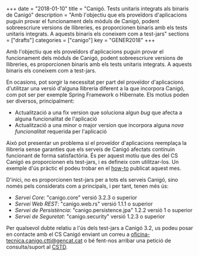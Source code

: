 +++
date        = "2018-01-10"
title       = "Canigó. Tests unitaris integrats als binaris de Canigó"
description = "Amb l'objectiu que els proveïdors d'aplicacions puguin provar el funcionament dels mòduls de Canigó, podent sobreescriure versions de llibreries, es proporcionen binaris amb els tests unitaris integrats. A aquests binaris els coneixem com a test-jars"
sections    = ["drafts"]
categories  = ["canigo"]
key         = "GENER2018"
+++

Amb l'objectiu que els proveïdors d'aplicacions puguin provar el funcionament dels mòduls de Canigó, podent sobreescriure versions de llibreries, es proporcionen binaris amb els tests unitaris integrats. A aquests binaris els coneixem com a test-jars.

En ocasions, pot sorgir la necessitat per part del proveïdor d'aplicacions d'utilitzar una versió d'alguna llibreria diferent a la que incorpora Canigó, com pot ser per exemple Spring Framework o Hibernate. Els motius poden ser diversos, principalment:

- Actualització a una fix version que soluciona algun *bug* que afecta a alguna funcionalitat de l'aplicació
- Actualització a una minor o major version que incorpora alguna *nova funcionalitat* requerida per l'aplicació

Això pot presentar un problema si el proveïdor d'aplicacions reemplaça la llibreria sense garanties que els serveis de Canigó afectats continuin funcionant de forma satisfactòria. És per aquest motiu que des del CS Canigó es proporcionen els test-jars, i es defineix com utilitzar-los. Un exemple d'ús pràctic el podeu trobar en el [how-to](http://canigo.ctti.gencat.cat/drafts/2018-01-howto-test_jars_canigo/) publicat aquest mes.

D'inici, no es proporcionen test-jars per a tots els serveis Canigó, sino només pels considerats com a principals, i per tant, tenen més ús:

- _Servei Core_: "canigo.core" versió 3.2.3 o superior
- _Servei Web REST_: "canigo.web.rs" versió 1.1.1 o superior
- _Servei de Persistència_: "canigo.persistence.jpa" 1.2.2 versió 1 o superior
- _Servei de Seguretat_: "canigo.security" versió 1.2.3 o superior

Per qualsevol dubte relatiu a l'ús dels test-jars a Canigó 3.2, us podeu posar en contacte amb el CS Canigó enviant un correu a [oficina-tecnica.canigo.ctti@gencat.cat](mailto:oficina-tecnica.canigo.ctti@gencat.cat) o bé fent-nos arribar una petició de consulta/suport al [CSTD](https://cstd.ctti.gencat.cat/jiracstd/browse/CAN/).
